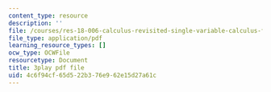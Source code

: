 ```yaml
---
content_type: resource
description: ''
file: /courses/res-18-006-calculus-revisited-single-variable-calculus-fall-2010/4c6f94cf65d522b376e962e15d27a61c_U40Q3SzzEtU.pdf
file_type: application/pdf
learning_resource_types: []
ocw_type: OCWFile
resourcetype: Document
title: 3play pdf file
uid: 4c6f94cf-65d5-22b3-76e9-62e15d27a61c
---
```

